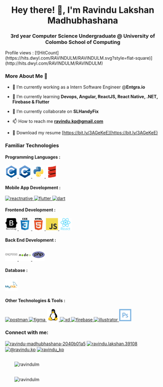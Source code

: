 <h1 align="center">Hey there! 👋, I'm Ravindu Lakshan Madhubhashana</h1>
<h3 align="center">3rd year Computer Science Undergraduate @ University of Colombo School of Computing</h3>
 Profile views : [![HitCount](https://hits.dwyl.com/RAVINDULM/RAVINDULM.svg?style=flat-square)](http://hits.dwyl.com/RAVINDULM/RAVINDULM)
<h3 align="left">More About Me 🙂</h3>

- 🔭 I’m currently working as a Intern Software Engineer @**Entgra.io**

- 🌱 I’m currently learning **Devops, Angular, ReactJS, React Native, .NET, Firebase & Flutter**

- 👯 I’m currently collaborate on **SLHandyFix**

<!-- - 📝 I regularly write articles on (Since 2022) [https://medium.com/@ravindu.kp](https://medium.com/@ravindu.kp) -->

- 📫 How to reach me **ravindu.kp@gmail.com**

- 📄 Download my resume  [https://bit.ly/3AGeKeE](https://bit.ly/3AGeKeE)

<h3 align="left">Familiar Technologies</h3>

<h4 align="left">Programming Languages :</h3>

<p align="left"><a href="https://www.cprogramming.com/" target="_blank" rel="noreferrer"> <img src="https://raw.githubusercontent.com/devicons/devicon/master/icons/c/c-original.svg" alt="c" width="40" height="40" /> </a><a href="https://www.w3schools.com/cpp/" target="_blank" rel="noreferrer"> <img src="https://raw.githubusercontent.com/devicons/devicon/master/icons/cplusplus/cplusplus-original.svg" alt="cplusplus" width="40" height="40" /> </a> <a href="https://www.python.org" target="_blank" rel="noreferrer"> <img src="https://raw.githubusercontent.com/devicons/devicon/master/icons/python/python-original.svg" alt="python" width="40" height="40" /> </a> <a href="https://www.scala-lang.org" target="_blank" rel="noreferrer"> <img src="https://raw.githubusercontent.com/devicons/devicon/master/icons/scala/scala-original.svg" alt="scala" width="40" height="40" /> </a></p>

 <h4 align="left">Mobile App Development :</h3>
            <p align="left"><a href="https://reactnative.dev/" target="_blank" rel="noreferrer"> <img src="https://reactnative.dev/img/header_logo.svg" alt="reactnative" width="40" height="40" />
                </a> <a href="https://flutter.dev" target="_blank" rel="noreferrer"> <img src="https://www.vectorlogo.zone/logos/flutterio/flutterio-icon.svg" alt="flutter" width="40" height="40" /> </a> <a href="https://dart.dev" target="_blank" rel="noreferrer">
                    <img src="https://www.vectorlogo.zone/logos/dartlang/dartlang-icon.svg" alt="dart" width="40" height="40" /> </a> </p>
                    
<h4 align="left">Frontend Development :</h3>
                <p align="left"> <a href="https://getbootstrap.com" target="_blank" rel="noreferrer"> <img src="https://raw.githubusercontent.com/devicons/devicon/master/icons/bootstrap/bootstrap-plain-wordmark.svg"
                            alt="bootstrap" width="40" height="40" /> </a> <a href="https://www.w3schools.com/css/" target="_blank" rel="noreferrer"> <img src="https://raw.githubusercontent.com/devicons/devicon/master/icons/css3/css3-original-wordmark.svg"
                            alt="css3" width="40" height="40" /> </a> <a href="https://git-scm.com/" target="_blank" rel="noreferrer"> <imgsrc="https://www.vectorlogo.zone/logos/git-scm/git-scm-icon.svg" alt="git" width="40" height="40" /></a> <a href="https://www.w3.org/html/" target="_blank" rel="noreferrer"> <img src="https://raw.githubusercontent.com/devicons/devicon/master/icons/html5/html5-original-wordmark.svg"  alt="html5" width="40" height="40" /> </a> <a href="https://developer.mozilla.org/en-US/docs/Web/JavaScript" target="_blank" rel="noreferrer"> <img src="https://raw.githubusercontent.com/devicons/devicon/master/icons/javascript/javascript-original.svg" alt="javascript" width="40" height="40" /> </a> <a href="https://reactjs.org/" target="_blank" rel="noreferrer"> <img
                            src="https://raw.githubusercontent.com/devicons/devicon/master/icons/react/react-original-wordmark.svg" alt="react" width="40" height="40" /> </a>  </p>      
                            
 <h4 align="left">Back End Development :</h3>
                    <p align="left"> <a href="https://expressjs.com" target="_blank" rel="noreferrer"> <img
                                src="https://raw.githubusercontent.com/devicons/devicon/master/icons/express/express-original-wordmark.svg"
                                alt="express" width="40" height="40" /> </a> <a href="https://nodejs.org" target="_blank" rel="noreferrer"> <img
                                src="https://raw.githubusercontent.com/devicons/devicon/master/icons/nodejs/nodejs-original-wordmark.svg"
                                alt="nodejs" width="40" height="40" /> </a>  <a href="https://www.php.net" target="_blank" rel="noreferrer"> <img
                                src="https://raw.githubusercontent.com/devicons/devicon/master/icons/php/php-original.svg"
                                alt="php" width="40" height="40" /> </a> </p>  
                                
                                
<h4 align="left">Database :</h3> <p align="left"> <a href="https://www.mysql.com/" target="_blank" rel="noreferrer"> <img src="https://raw.githubusercontent.com/devicons/devicon/master/icons/mysql/mysql-original-wordmark.svg" alt="mysql" width="40" height="40" /> </a> </p>       
                                    
 <h4 align="left">Other Technologies & Tools :</h3> <p align="left"> <a href="https://postman.com" target="_blank" rel="noreferrer"> <img src="https://www.vectorlogo.zone/logos/getpostman/getpostman-icon.svg" alt="postman" width="40" height="40" /> </a> <a href="https://www.figma.com/" target="_blank" rel="noreferrer"> <img src="https://www.vectorlogo.zone/logos/figma/figma-icon.svg" alt="figma" width="40" height="40" /> </a> <a href="https://www.linux.org/" target="_blank" rel="noreferrer"> <img src="https://raw.githubusercontent.com/devicons/devicon/master/icons/linux/linux-original.svg" alt="linux" width="40" height="40" /> </a> <a href="https://www.adobe.com/products/xd.html" target="_blank" rel="noreferrer"> <img src="https://cdn.worldvectorlogo.com/logos/adobe-xd.svg" alt="xd" width="40" height="40" /> </a> <a href="https://firebase.google.com/" target="_blank" rel="noreferrer"> <img src="https://www.vectorlogo.zone/logos/firebase/firebase-icon.svg" alt="firebase" width="40" height="40" /> </a> <a href="https://www.adobe.com/in/products/illustrator.html" target="_blank" rel="noreferrer"> <img src="https://www.vectorlogo.zone/logos/adobe_illustrator/adobe_illustrator-icon.svg" alt="illustrator" width="40" height="40" /> </a> <a href="https://www.photoshop.com/en" target="_blank" rel="noreferrer"> <img src="https://raw.githubusercontent.com/devicons/devicon/master/icons/photoshop/photoshop-line.svg" alt="photoshop" width="40" height="40" /> </a> </p>

<h3 align="left">Connect with me:</h3>
<p align="left">
<a href="https://linkedin.com/in/ravindu-madhubhashana-2040b01a5" target="blank"><img align="center" src="https://raw.githubusercontent.com/rahuldkjain/github-profile-readme-generator/master/src/images/icons/Social/linked-in-alt.svg" alt="ravindu-madhubhashana-2040b01a5" height="30" width="40" /></a>
<a href="https://fb.com/ravindu.lakshan.39108" target="blank"><img align="center" src="https://raw.githubusercontent.com/rahuldkjain/github-profile-readme-generator/master/src/images/icons/Social/facebook.svg" alt="ravindu.lakshan.39108" height="30" width="40" /></a>
<a href="https://medium.com/@ravindu.kp" target="blank"><img align="center" src="https://raw.githubusercontent.com/rahuldkjain/github-profile-readme-generator/master/src/images/icons/Social/medium.svg" alt="@ravindu.kp" height="30" width="40" /></a>
<a href="https://www.hackerrank.com/ravindu_kp" target="blank"><img align="center" src="https://raw.githubusercontent.com/rahuldkjain/github-profile-readme-generator/master/src/images/icons/Social/hackerrank.svg" alt="ravindu_kp" height="30" width="40" /></a>
</p>

<p style="margin : 30px;"><img align="center" src="https://github-readme-stats.vercel.app/api?username=ravindulm&show_icons=true&locale=en" alt="ravindulm" /></p>

<p style="margin : 30px;" ><img align="center" src="https://github-readme-streak-stats.herokuapp.com/?user=ravindulm&" alt="ravindulm" /></p>
